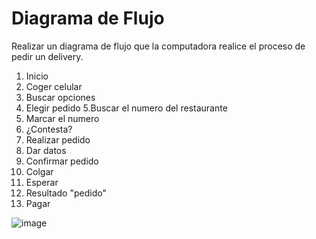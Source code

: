 # Diagrama de Flujo
Realizar un diagrama de flujo que  la computadora realice el proceso de pedir un delivery.

1. Inicio
2. Coger celular
3. Buscar opciones 
4. Elegir pedido
5.Buscar el numero del restaurante
6. Marcar el numero 
7. ¿Contesta?
8. Realizar pedido
9. Dar datos
10. Confirmar pedido
11. Colgar
12. Esperar
13. Resultado "pedido"
14. Pagar

 
![image](diagrama.jpg.crdownload)